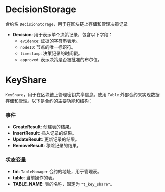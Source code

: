 # DecisionStorage

合约名 `DecisionStorage`，用于在区块链上存储和管理决策记录

- **Decision**: 用于表示单个决策记录，包含以下字段：
    - `evidence`: 证据的字符串表示。
    - `nodeID`: 节点的唯一标识符。
    - `timestamp`: 决策记录的时间戳。
    - `approved`: 表示决策是否被批准的布尔值。

# KeyShare

`KeyShare`，用于在区块链上管理密钥共享信息。使用 `Table` 外部合约来实现数据存储和管理。以下是合约的主要功能和结构：

### 事件

- **CreateResult**: 创建表的结果。
- **InsertResult**: 插入记录的结果。
- **UpdateResult**: 更新记录的结果。
- **RemoveResult**: 移除记录的结果。

### 状态变量

- **tm**: `TableManager` 合约的地址，用于管理表。
- **table**: 当前操作的表。
- **TABLE_NAME**: 表的名称，固定为 `"t_key_share"`。